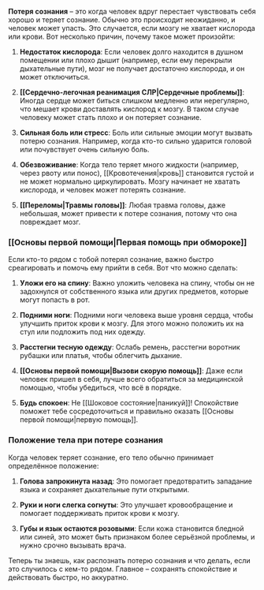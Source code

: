 **Потеря сознания** – это когда человек вдруг перестает чувствовать себя хорошо и теряет сознание. Обычно это происходит неожиданно, и человек может упасть. Это случается, если мозгу не хватает кислорода или крови. Вот несколько причин, почему такое может произойти:

1. **Недостаток кислорода**: Если человек долго находится в душном помещении или плохо дышит (например, если ему перекрыли дыхательные пути), мозг не получает достаточно кислорода, и он может отключиться.
    
2. **[[Сердечно-легочная реанимация СЛР|Сердечные проблемы]]**: Иногда сердце может биться слишком медленно или нерегулярно, что мешает крови доставлять кислород к мозгу. В таком случае человеку может стать плохо и он потеряет сознание.
    
3. **Сильная боль или стресс**: Боль или сильные эмоции могут вызвать потерю сознания. Например, когда кто-то сильно ударится головой или почувствует очень сильную боль.
    
4. **Обезвоживание**: Когда тело теряет много жидкости (например, через рвоту или понос), [[Кровотечения|кровь]] становится густой и не может нормально циркулировать. Мозгу начинает не хватать кислорода, и человек может потерять сознание.
    
5. **[[Переломы|Травмы головы]]**: Любая травма головы, даже небольшая, может привести к потере сознания, потому что она повреждает мозг.
    

### [[Основы первой помощи|Первая помощь при обмороке]]

Если кто-то рядом с тобой потерял сознание, важно быстро среагировать и помочь ему прийти в себя. Вот что можно сделать:

1. **Уложи его на спину**: Важно уложить человека на спину, чтобы он не задохнулся от собственного языка или других предметов, которые могут попасть в рот.
    
2. **Подними ноги**: Подними ноги человека выше уровня сердца, чтобы улучшить приток крови к мозгу. Для этого можно положить их на стул или подложить под них одежду.
    
3. **Расстегни тесную одежду**: Ослабь ремень, расстегни воротник рубашки или платья, чтобы облегчить дыхание.
    
4. **[[Основы первой помощи|Вызови скорую помощь]]**: Даже если человек пришел в себя, лучше всего обратиться за медицинской помощью, чтобы убедиться, что всё в порядке.
    
5. **Будь спокоен**: Не [[Шоковое состояние|паникуй]]! Спокойствие поможет тебе сосредоточиться и правильно оказать [[Основы первой помощи|первую помощь]].
    

### Положение тела при потере сознания

Когда человек теряет сознание, его тело обычно принимает определённое положение:

1. **Голова запрокинута назад**: Это помогает предотвратить западание языка и сохраняет дыхательные пути открытыми.
    
2. **Руки и ноги слегка согнуты**: Это улучшает кровообращение и помогает поддерживать приток крови к мозгу.
    
3. **Губы и язык остаются розовыми**: Если кожа становится бледной или синей, это может быть признаком более серьёзной проблемы, и нужно срочно вызывать врача.
    

Теперь ты знаешь, как распознать потерю сознания и что делать, если это случилось с кем-то рядом. Главное – сохранять спокойствие и действовать быстро, но аккуратно.